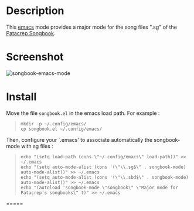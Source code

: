 # Description

This [emacs](http://www.gnu.org/software/emacs/) mode provides a major
mode for the song files ".sg" of the [Patacrep
Songbook](http://www.patacrep.com).

# Screenshot

![songbook-emacs-mode](http://www.patacrep.com/data/images/songbook-emacs-mode.png)

# Install

Move the file `songbook.el` in the emacs load path. For example :

>     mkdir -p ~/.config/emacs/
>     cp songbook.el ~/.config/emacs/


Then, configure your `.emacs' to associate automatically the
songbook-mode with sg files :

>     echo "(setq load-path (cons \"~/.config/emacs\" load-path))" >> ~/.emacs
>     echo "(setq auto-mode-alist (cons '(\"\\.sg$\" . songbook-mode) auto-mode-alist))" >> ~/.emacs
>     echo "(setq auto-mode-alist (cons '(\"\\.sbd$\" . songbook-mode) auto-mode-alist))" >> ~/.emacs
>     echo "(autoload 'songbook-mode \"songbook\" \"Major mode for Patacrep's songbooks\" t)" >> ~/.emacs

=====